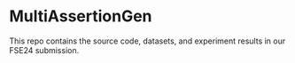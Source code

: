 # MultiAssertionGen
This repo contains the source code, datasets, and experiment results in our FSE24 submission.
